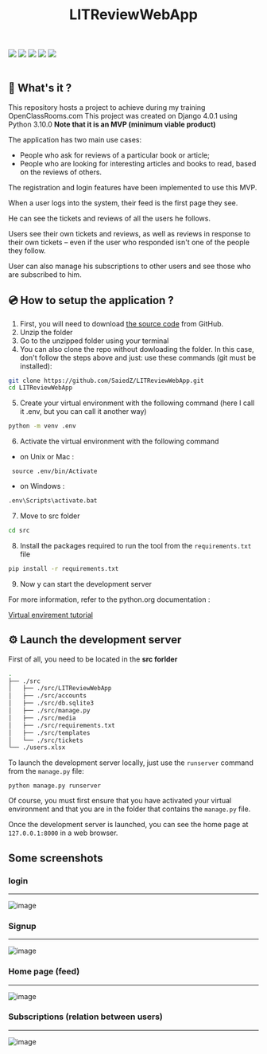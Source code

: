# <div align="center">LITReviewWebApp</div>

<br>
<br>
<span><img src="https://img.shields.io/badge/DJANGO-4.0.1-brightgreen?style=for-the-badge&logo=django&logoColor=white">   <img src="https://img.shields.io/badge/Python-3.10.0-brightgreen?style=for-the-badge&logo=python&logoColor=white">   <img src="https://img.shields.io/badge/HTML-239120?style=for-the-badge&logo=html5&logoColor=white">   <img src="https://img.shields.io/badge/CSS3-1572B6?style=for-the-badge&logo=css3&logoColor=white">   <img src="https://img.shields.io/badge/Bootstrap-4.6-563D7C?style=for-the-badge&logo=bootstrap&logoColor=white"></span>
<br>
<br>


## 📖 What's it ?

This repository hosts a project to achieve during my training OpenClassRooms.com
This project was created on Django 4.0.1 using Python 3.10.0
**Note that it is an MVP (minimum viable product)**

The application has two main use cases:

* People who ask for reviews of a particular book or article;
* People who are looking for interesting articles and books to read, based on the reviews of others.

The registration and login features have been implemented to use this MVP.

When a user logs into the system, their feed is the first page they see.

He can see the tickets and reviews of all the users he follows.

Users see their own tickets and reviews, as well as reviews in response to their own tickets – even if the user who responded isn't one of the people they follow.

User can also manage his subscriptions to other users and see those who are subscribed to him.



## 💿 How to setup the application ?

1. First, you will need to download [the source code](https://github.com/SaiedZ/LITReviewWebApp.git) from GitHub.
2. Unzip the folder
3. Go to the unzipped folder using your terminal
4. You can also clone the repo without dowloading the folder. In this case, don't follow the steps above and just: use these commands (git must be installed):
```bash
git clone https://github.com/SaiedZ/LITReviewWebApp.git
cd LITReviewWebApp
```
5. Create your virtual environment with the following command (here I call it .env, but you can call it another way)
```bash
python -m venv .env
```
6. Activate the virtual environment with the following command
 
  * on Unix or Mac :
```shell
 source .env/bin/Activate
```
   * on Windows :
```bash
.env\Scripts\activate.bat
```

7. Move to src folder
```bash
cd src
```

8. Install the packages required to run the tool from the `requirements.txt` file
```bash
pip install -r requirements.txt
```

9. Now y can start the development server


For more information, refer to the python.org documentation :

[Virtual envirement tutorial](https://docs.python.org/3/tutorial/venv.html)


## ⚙️ Launch the development server

First of all, you need to be located in the **src forlder**
```bash
.
├── ./src
│   ├── ./src/LITReviewWebApp
│   ├── ./src/accounts
│   ├── ./src/db.sqlite3
│   ├── ./src/manage.py
│   ├── ./src/media
│   ├── ./src/requirements.txt
│   ├── ./src/templates
│   └── ./src/tickets
└── ./users.xlsx
```

To launch the development server locally, just use the `runserver` command from the `manage.py` file:

```
python manage.py runserver
``` 

Of course, you must first ensure that you have activated your virtual environment and that you are in the folder that contains the `manage.py` file.

Once the development server is launched, you can see the home page at `127.0.0.1:8000` in a web browser.


## Some screenshots


### login
<hr>

![image](https://user-images.githubusercontent.com/90851774/151717963-f549289a-ffb4-4b12-9044-ebc0c41da925.png)

### Signup
<hr>

![image](https://user-images.githubusercontent.com/90851774/151717987-98f03524-31c5-4db3-a015-fa5258c8005a.png)

### Home page (feed)
<hr>

![image](https://user-images.githubusercontent.com/90851774/151718036-795d1f91-8443-49cd-9209-37a28422ff75.png)

### Subscriptions (relation between users)
<hr>

![image](https://user-images.githubusercontent.com/90851774/151718109-74eac4bf-8e6d-4444-ac2b-7405fb084afc.png)



